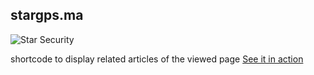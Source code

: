
## stargps.ma

![Star Security](https://mlpuxlbquexh.i.optimole.com/Au6xI60-HULi-Zby/w:auto/h:auto/q:auto/https://stargps.ma/stargpsv2/wp-content/uploads/2020/07/stargps-blue-logo-round-corners.png)

shortcode to display related articles of the viewed page
[See it in action ](https://stargps.ma "Societe GPS au Maroc")
